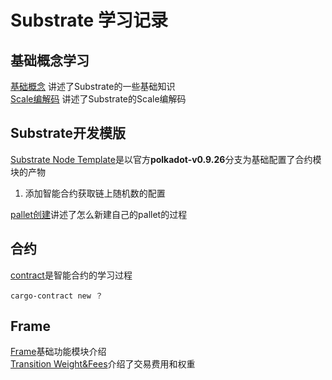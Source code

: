 # Substrate 学习记录

## 基础概念学习
[基础概念](./Basic_concept_study.md) 讲述了Substrate的一些基础知识  
[Scale编解码](./Substrate_scale.md) 讲述了Substrate的Scale编解码  


## Substrate开发模版
[Substrate Node Template](substrate_contract/flipper)是以官方**polkadot-v0.9.26**分支为基础配置了合约模块的产物  
1. 添加智能合约获取链上随机数的配置

[pallet创建](./Substrate_pallets_create.md)讲述了怎么新建自己的pallet的过程  

## 合约
[contract](./contract)是智能合约的学习过程
````
cargo-contract new ？
````

## Frame
[Frame](./frame/FRAME.md)基础功能模块介绍  
[Transition Weight&Fees](./frame/weight_fees.md)介绍了交易费用和权重 
